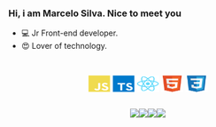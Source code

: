 ### Hi, i am Marcelo Silva. Nice to meet you

- 💻 Jr Front-end developer.
- 😍 Lover of technology.


<div style="display: inline_block"><br>
<p align="center">
  <img align="center" alt="" height="30" width="40" src="https://raw.githubusercontent.com/devicons/devicon/master/icons/javascript/javascript-plain.svg">
  <img align="center" alt="" height="30" width="40" src="https://raw.githubusercontent.com/devicons/devicon/master/icons/typescript/typescript-plain.svg">
  <img align="center" alt="" height="30" width="40" src="https://raw.githubusercontent.com/devicons/devicon/master/icons/react/react-original.svg">
  <img align="center" alt="" height="30" width="40" src="https://raw.githubusercontent.com/devicons/devicon/master/icons/html5/html5-original.svg">
  <img align="center" alt="" height="30" width="40" src="https://raw.githubusercontent.com/devicons/devicon/master/icons/css3/css3-original.svg">
 </p>
</div>

##



<p align="center">
<a href="https://instagram.com/marcelo_s1lva" target="_blank"><img src="https://img.shields.io/badge/-Instagram-%23E4405F?style=for-the-badge&logo=instagram&logoColor=white" target="_blank"></a><a href="https://discord.com/channels/352101573708611585" target="_blank"><img src="https://img.shields.io/badge/Discord-7289DA?style=for-the-badge&logo=discord&logoColor=white"></a><a href = "mailto:marcelo.dev.js@hotmail.com" target="_blank"><img src="https://img.shields.io/badge/-Gmail-%23333?style=for-the-badge&logo=gmail&logoColor=white"></a><a href="https://www.linkedin.com/in/marcelo-ribeiro-da-silva-aa444921b" target="_blank"><img src="https://img.shields.io/badge/-LinkedIn-%230077B5?style=for-the-badge&logo=linkedin&logoColor=white"></a> 
</p>

